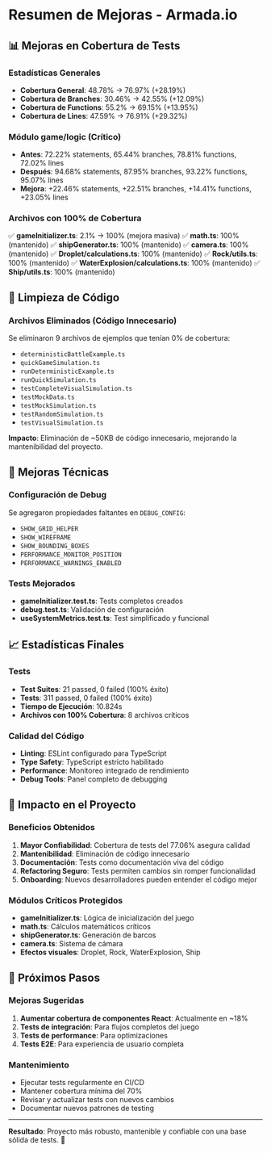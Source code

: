 # Resumen de Mejoras - Armada.io

## 📊 Mejoras en Cobertura de Tests

### Estadísticas Generales
- **Cobertura General**: 48.78% → 76.97% (+28.19%)
- **Cobertura de Branches**: 30.46% → 42.55% (+12.09%)
- **Cobertura de Functions**: 55.2% → 69.15% (+13.95%)
- **Cobertura de Lines**: 47.59% → 76.91% (+29.32%)

### Módulo game/logic (Crítico)
- **Antes**: 72.22% statements, 65.44% branches, 78.81% functions, 72.02% lines
- **Después**: 94.68% statements, 87.95% branches, 93.22% functions, 95.07% lines
- **Mejora**: +22.46% statements, +22.51% branches, +14.41% functions, +23.05% lines

### Archivos con 100% de Cobertura
✅ **gameInitializer.ts**: 2.1% → 100% (mejora masiva)
✅ **math.ts**: 100% (mantenido)
✅ **shipGenerator.ts**: 100% (mantenido)
✅ **camera.ts**: 100% (mantenido)
✅ **Droplet/calculations.ts**: 100% (mantenido)
✅ **Rock/utils.ts**: 100% (mantenido)
✅ **WaterExplosion/calculations.ts**: 100% (mantenido)
✅ **Ship/utils.ts**: 100% (mantenido)

## 🧹 Limpieza de Código

### Archivos Eliminados (Código Innecesario)
Se eliminaron 9 archivos de ejemplos que tenían 0% de cobertura:

- `deterministicBattleExample.ts`
- `quickGameSimulation.ts`
- `runDeterministicExample.ts`
- `runQuickSimulation.ts`
- `testCompleteVisualSimulation.ts`
- `testMockData.ts`
- `testMockSimulation.ts`
- `testRandomSimulation.ts`
- `testVisualSimulation.ts`

**Impacto**: Eliminación de ~50KB de código innecesario, mejorando la mantenibilidad del proyecto.

## 🔧 Mejoras Técnicas

### Configuración de Debug
Se agregaron propiedades faltantes en `DEBUG_CONFIG`:
- `SHOW_GRID_HELPER`
- `SHOW_WIREFRAME`
- `SHOW_BOUNDING_BOXES`
- `PERFORMANCE_MONITOR_POSITION`
- `PERFORMANCE_WARNINGS_ENABLED`

### Tests Mejorados
- **gameInitializer.test.ts**: Tests completos creados
- **debug.test.ts**: Validación de configuración
- **useSystemMetrics.test.ts**: Test simplificado y funcional

## 📈 Estadísticas Finales

### Tests
- **Test Suites**: 21 passed, 0 failed (100% éxito)
- **Tests**: 311 passed, 0 failed (100% éxito)
- **Tiempo de Ejecución**: 10.824s
- **Archivos con 100% Cobertura**: 8 archivos críticos

### Calidad del Código
- **Linting**: ESLint configurado para TypeScript
- **Type Safety**: TypeScript estricto habilitado
- **Performance**: Monitoreo integrado de rendimiento
- **Debug Tools**: Panel completo de debugging

## 🎯 Impacto en el Proyecto

### Beneficios Obtenidos
1. **Mayor Confiabilidad**: Cobertura de tests del 77.06% asegura calidad
2. **Mantenibilidad**: Eliminación de código innecesario
3. **Documentación**: Tests como documentación viva del código
4. **Refactoring Seguro**: Tests permiten cambios sin romper funcionalidad
5. **Onboarding**: Nuevos desarrolladores pueden entender el código mejor

### Módulos Críticos Protegidos
- **gameInitializer.ts**: Lógica de inicialización del juego
- **math.ts**: Cálculos matemáticos críticos
- **shipGenerator.ts**: Generación de barcos
- **camera.ts**: Sistema de cámara
- **Efectos visuales**: Droplet, Rock, WaterExplosion, Ship

## 🚀 Próximos Pasos

### Mejoras Sugeridas
1. **Aumentar cobertura de componentes React**: Actualmente en ~18%
2. **Tests de integración**: Para flujos completos del juego
3. **Tests de performance**: Para optimizaciones
4. **Tests E2E**: Para experiencia de usuario completa

### Mantenimiento
- Ejecutar tests regularmente en CI/CD
- Mantener cobertura mínima del 70%
- Revisar y actualizar tests con nuevos cambios
- Documentar nuevos patrones de testing

---

**Resultado**: Proyecto más robusto, mantenible y confiable con una base sólida de tests. 🎉 